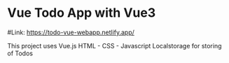 # Vue Todo App with Vue3

#Link:
https://todo-vue-webapp.netlify.app/

This project uses Vue.js
HTML - CSS - Javascript
Localstorage for storing of Todos
